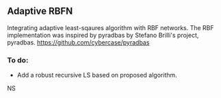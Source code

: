 ## Adaptive RBFN
Integrating adaptive least-sqaures algorithm with RBF networks. 
The RBF implementation was inspired by pyradbas by Stefano Brilli's project, pyradbas. 
https://github.com/cybercase/pyradbas


### To do: 
- Add a robust recursive LS based on proposed algorithm. 

NS
